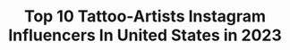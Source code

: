 ---
title: Top 10 Tattoo-Artists Instagram Influencers In United States in 2023
description: >-
  Find top tattoo-artists Instagram influencers in United States in 2023. Most popular hashtags: #blackwork #tattoos #girlswithtattoos.
platform: Instagram
hits: 1246
text_top: Identify the best Instagram profiles on inBeat.
text_bottom: Our search engine holds 1246 Instagram influencers like this in United States for you to connect with.
profiles:
  - username: "brandochiesa"
    fullname: >-
      Brando Chiesa
    bio: >-
      💖pastel gore💖X🔥Animetal🔥 @tattoodo ambassador @fkirons @eternalink Tattoo artist and illustrator based in Florence Italy 📩brandochiesa01@gmail.com📩
    location: "United States"
    followers: 881052
    engagement: 856
    commentsToLikes: 0.010038
    id: ck55pdbauabl20i11jqqhap9a
    verified: true
    hashtags: "#thering, #hunterxhunter, #sailormoon, #evangelion"
  - username: "swat_mtoto_wa_eunice"
    fullname: >-
      MTOTO WA EUNICE
    bio: >-
      Recording and performing artist at ethic entertainment For booking call +254 701 384919 Art 🖌 (customize )+ Tattoo artist For bookings 0748055337
    location: "United States"
    followers: 119477
    engagement: 486
    commentsToLikes: 0.022624
    id: ck5cd8o11iqak0i111z67x3ti
    verified: false
    hashtags: "#waririsi, #zoenadeen, #dondoka, #try"
  - username: "getnmoney"
    fullname: >-
      PRETTY PAPI ⚜️ONE & ONLY ⚜️
    bio: >-
      I’m PRETTY but I’m PAPI GOD1st 🇲🇽 🇺🇸 CHICANA 💵Entrepreneur 💉Tattoo ARTIST 📍LA/IE 📝DM’s 4 Business ONLY @prettypapicollection @monicashtattoosupply
    location: "United States"
    followers: 18344
    engagement: 223
    commentsToLikes: 0.087233
    id: ck6tk550840xf0j71bg2amc5h
    verified: false
    hashtags: "#spookytattoos, #monicashcartridges, #tattedup, #greenglide"
  - username: "tessa.von"
    fullname: >-
      🕸 Tessa Von 🕸
    bio: >-
      🏰 Tattoo artist from Belgium ✉️ Bookings: tessavonvon@gmail.com
    location: "United States"
    followers: 39138
    engagement: 600
    commentsToLikes: 0.017665
    id: ck5cgh0pnotpr0i11l67h6fvy
    verified: false
    hashtags: "#blacktattooart, #darkartists, #death, #blacktattoomag"
  - username: "zeke.tattoo"
    fullname: >-
      Zeke Yip
    bio: >-
      Tattoo Artist @Chronicink 🇨🇦 🤍@keeley.lam 🐈 @fafa__chocho For bookings📧Zeke@chronicinktattoo.com
    location: "United States"
    followers: 30333
    engagement: 453
    commentsToLikes: 0.024209
    id: ck9ha5lmrb8wm0j78hvf12frs
    verified: false
    hashtags: "#sp5k, #shesaidyes, #10102020"
  - username: "carlotah_sandiego"
    fullname: >-
      Carla Ricci
    bio: >-
      ⚜️1st Yr Tattoo Artist •Lines •Realism •Erotic Art •Aerosol A simply vibrant life... Sí way🌹• San Diego, CA @bsd_murals 🌞 DM or email for inquiries❣️
    location: "United States"
    followers: 3654
    engagement: 2430
    commentsToLikes: 0.013566
    id: ckaosxfqxtgfg0i78mv5aisdy
    verified: false
    hashtags: "#stippling, #thicklines, #floweroflife, #sacredgeometry"
  - username: "flipshades"
    fullname: >-
      Ol’ Snake Face
    bio: >-
      #TATTOURIST BOOKS ALWAYS OPEN📖 DM to book in for a tattoo Artists/owners DM to set up a guest spot 👌🏻 #whereisflipshadesnow #
    location: "United States"
    followers: 24603
    engagement: 296
    commentsToLikes: 0.044910
    id: ck5hk216whnh00i11l1vhnk12
    verified: false
    hashtags: "#crystals, #stickertattoo, #1000crystalclub, #3dtattoo"
  - username: "23_fon"
    fullname: >-
      Fon
    bio: >-
      ▪️Father ▪️🏆Award Winning Tattoo Artist ▪️Ink Master Contestant - S12 ▪️Black And Grey Photo-Realism ▪️Money & Ink Tattoo Studio #TattoosByFon
    location: "United States"
    followers: 19790
    engagement: 262
    commentsToLikes: 0.053963
    id: ckap6728oeoaq0i78x23h1vst
    verified: false
    hashtags: "#tattooart, #tattoogirl, #facetattoo, #tat"
  - username: "naomikingofficial"
    fullname: >-
      Naomi King
    bio: >-
      Musician, digital & tattoo artist, author, actor, nonbinary, asexual, animal-loving vegan. 💖 They/them ☀️ naomikingofficial.com @naomikingtattoos
    location: "United States"
    followers: 12065
    engagement: 703
    commentsToLikes: 0.026714
    id: ck5heggxyss1y0i115qyylh0v
    verified: false
    hashtags: ""
  - username: "jessiprestontattoos"
    fullname: >-
      Jessi Preston
    bio: >-
      Tattoo Artist • Owner of @lombardstreettattoo in Portland, OR • All bodies & all skin tones✌️ BOOK NOW:
    location: "United States"
    followers: 24149
    engagement: 324
    commentsToLikes: 0.029276
    id: ck5c1b8ssutqp0i111seoxnfh
    verified: false
    hashtags: ""
---